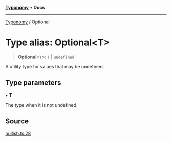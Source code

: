 [**Typonomy**](../README.md) • **Docs**

***

[Typonomy](../globals.md) / Optional

# Type alias: Optional\<T\>

> **Optional**\<`T`\>: `T` \| `undefined`

A utility type for values that may be undefined.

## Type parameters

• **T**

The type when it is not undefined.

## Source

[nullish.ts:28](https://github.com/softcraft-development/typonomy/blob/09474e7d86c7eb31d4c29237c93a572fbae7f0d9/src/nullish.ts#L28)
